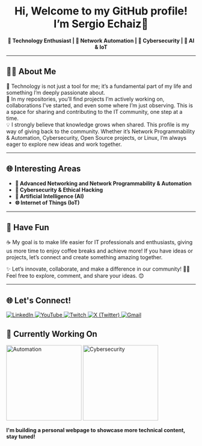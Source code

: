 <h1 align="center">Hi, Welcome to my GitHub profile! I’m Sergio Echaiz👋</h1>
<p align="center">
  <b>🌟 Technology Enthusiast | 🚀 Network Automation | 🔐 Cybersecurity | 🤖 AI & IoT</b>
</p>

---

## 🧑‍💻 About Me
🌟 Technology is not just a tool for me; it’s a fundamental part of my life and something I’m deeply passionate about.  
🚀 In my repositories, you’ll find projects I’m actively working on, collaborations I’ve started, and even some where I’m just observing. This is a space for sharing and contributing to the IT community, one step at a time.  
💡 I strongly believe that knowledge grows when shared. This profile is my way of giving back to the community. Whether it’s Network Programmability & Automation, Cybersecurity, Open Source projects, or Linux, I’m always eager to explore new ideas and work together.

---

## 🌐 Interesting Areas
- **🚀 Advanced Networking and Network Programmability & Automation**  
- **🔐 Cybersecurity & Ethical Hacking**  
- **🤖 Artificial Intelligence (AI)**  
- **🌐 Internet of Things (IoT)**  

---

## 🎯 Have Fun
☕ My goal is to make life easier for IT professionals and enthusiasts, giving us more time to enjoy coffee breaks and achieve more! If you have ideas or projects, let’s connect and create something amazing together.  

✨ Let’s innovate, collaborate, and make a difference in our community! 👨‍💻 Feel free to explore, comment, and share your ideas. 😊

---

<div align="left">
  <h2>🌐 Let's Connect!</h2>
  <p>
    <a href="https://www.linkedin.com/in/sergioechaiz">
      <img src="https://img.shields.io/badge/LinkedIn-Connect-blue?style=for-the-badge&logo=linkedin" alt="LinkedIn">
    </a>
    <a href="https://www.youtube.com/@sergioechaiz">
      <img src="https://img.shields.io/badge/YouTube-Subscribe-red?style=for-the-badge&logo=youtube" alt="YouTube">
    </a>
    <a href="https://www.twitch.tv/sergio_echaiz">
      <img src="https://img.shields.io/badge/Twitch-Watch-purple?style=for-the-badge&logo=twitch" alt="Twitch">
    </a>
    <a href="https://www.twitter.com/sergio_echaiz">
      <img src="https://img.shields.io/badge/X-Follow-black?style=for-the-badge&logo=twitter" alt="X (Twitter)">
    </a>
    <a href="mailto:sergio.echaiz@gmail.com">
      <img src="https://img.shields.io/badge/Gmail-Email-red?style=for-the-badge&logo=gmail" alt="Gmail">
    </a>
  </p>
</div>

<div align="left">
  <h2>🎨 Currently Working On</h2>
  <p>
    <img src="https://media.giphy.com/media/3o7abKhOpu0NwenH3O/giphy.gif" width="200" alt="Automation">
    <img src="https://media.giphy.com/media/3oriO0OEd9QIDdllqo/giphy.gif" width="200" alt="Cybersecurity">
  </p>
  <p>
    <b>I'm building a personal webpage to showcase more technical content, stay tuned!</b>
  </p>
</div>
